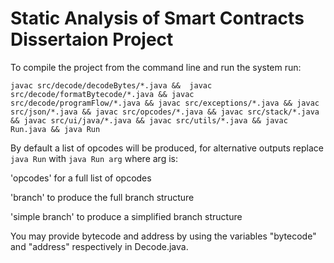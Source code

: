# Static Analysis of Smart Contracts Dissertaion Project
To compile the project from the command line and run the system run: 

`javac src/decode/decodeBytes/*.java &&  javac src/decode/formatBytecode/*.java && javac src/decode/programFlow/*.java && javac src/exceptions/*.java && javac src/json/*.java && javac src/opcodes/*.java && javac src/stack/*.java && javac src/ui/java/*.java && javac src/utils/*.java && javac Run.java && java Run`

By default a list of opcodes will be produced, for alternative outputs replace `java Run` with `java Run arg` where arg is:

'opcodes' for a full list of opcodes

'branch' to produce the full branch structure

'simple branch' to produce a simplified branch structure

You may provide bytecode and address by using the variables "bytecode" and "address" respectively in Decode.java.
